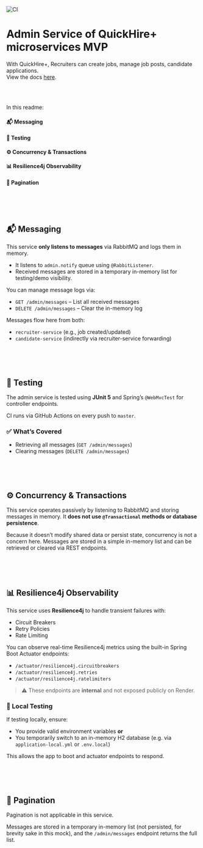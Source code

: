 ![CI](https://github.com/tundeadetunji/quick-hire_admin-service/actions/workflows/ci.yml/badge.svg)

# Admin Service of QuickHire+ microservices MVP
With QuickHire+, Recruiters can create jobs, manage job posts, candidate applications.
<br />
View the docs <a href="https://quick-hire-admin-service.onrender.com/swagger-ui/index.html">here</a>.

<br />
<br />

In this readme:

#### 📬 Messaging
#### 🧪 Testing
#### ⚙️ Concurrency & Transactions
#### 📊 Resilience4j Observability
#### 📘 Pagination

<br />
<br />
<br />

## 📬 Messaging

This service **only listens to messages** via RabbitMQ and logs them in memory.

- It listens to `admin.notify` queue using `@RabbitListener`.
- Received messages are stored in a temporary in-memory list for testing/demo visibility.

You can manage message logs via:

- `GET /admin/messages` – List all received messages
- `DELETE /admin/messages` – Clear the in-memory log

Messages flow here from both:

- `recruiter-service` (e.g., job created/updated)
- `candidate-service` (indirectly via recruiter-service forwarding)

<br />
<br />
<br />

## 🧪 Testing

The admin service is tested using **JUnit 5** and Spring’s `@WebMvcTest` for controller endpoints.

CI runs via GitHub Actions on every push to `master`.

### ✅ What’s Covered

- Retrieving all messages (`GET /admin/messages`)
- Clearing messages (`DELETE /admin/messages`)

<br />
<br />
<br />

## ⚙️ Concurrency & Transactions

This service operates passively by listening to RabbitMQ and storing messages in memory. It **does not use `@Transactional` methods or database persistence**.

Because it doesn’t modify shared data or persist state, concurrency is not a concern here. Messages are stored in a simple in-memory list and can be retrieved or cleared via REST endpoints.

<br />
<br />
<br />

## 📊 Resilience4j Observability

This service uses **Resilience4j** to handle transient failures with:

- Circuit Breakers
- Retry Policies
- Rate Limiting

You can observe real-time Resilience4j metrics using the built-in Spring Boot Actuator endpoints:

- `/actuator/resilience4j.circuitbreakers`
- `/actuator/resilience4j.retries`
- `/actuator/resilience4j.ratelimiters`

> ⚠️ These endpoints are **internal** and not exposed publicly on Render.

### 🧪 Local Testing

If testing locally, ensure:

- You provide valid environment variables **or**
- You temporarily switch to an in-memory H2 database (e.g. via `application-local.yml` or `.env.local`)

This allows the app to boot and actuator endpoints to respond.

<br />
<br />
<br />

## 📘 Pagination

Pagination is not applicable in this service.

Messages are stored in a temporary in-memory list (not persisted, for brevity sake in this mock), and the `/admin/messages` endpoint returns the full list.
